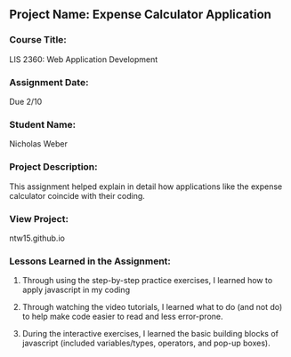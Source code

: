 ## Project Name:  Expense Calculator Application

### Course Title:
LIS 2360:  Web Application Development

### Assignment Date:  
Due 2/10

### Student Name:  
Nicholas Weber

### Project Description:
This assignment helped explain in detail how applications like the expense 
calculator coincide with their coding.

### View Project:

ntw15.github.io

### Lessons Learned in the Assignment:
1. Through using the step-by-step practice exercises, I learned how to apply 
javascript in my coding

2. Through watching the video tutorials, I learned what to do (and not do) to help 
make code easier to read and less error-prone.

3. During the interactive exercises, I learned the basic building blocks of
javascript (included variables/types, operators, and pop-up boxes).
